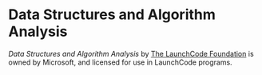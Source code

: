 # Data Structures and Algorithm Analysis

*Data Structures and Algorithm Analysis* by <a href="https://www.launchcode.org/">The LaunchCode Foundation</a> is owned by Microsoft, and licensed for use in LaunchCode programs. 
